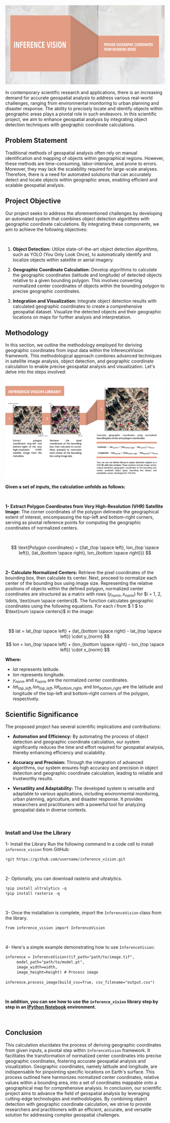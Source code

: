 <img  src="https://github.com/doguilmak/InferenceVision/blob/main/assets/Inference%20Vision%20Cover.png"  width=1000  height=250  alt="github.com/doguilmak/InferenceVision"/>

In contemporary scientific research and applications, there is an increasing demand for accurate geospatial analysis to address various real-world challenges, ranging from environmental monitoring to urban planning and disaster response. The ability to precisely locate and identify objects within geographic areas plays a pivotal role in such endeavors. In this scientific project, we aim to enhance geospatial analysis by integrating object detection techniques with geographic coordinate calculations.

## **Problem Statement**
Traditional methods of geospatial analysis often rely on manual identification and mapping of objects within geographical regions. However, these methods are time-consuming, labor-intensive, and prone to errors. Moreover, they may lack the scalability required for large-scale analyses. Therefore, there is a need for automated solutions that can accurately detect and locate objects within geographic areas, enabling efficient and scalable geospatial analysis.

## **Project Objective**
Our project seeks to address the aforementioned challenges by developing an automated system that combines object detection algorithms with geographic coordinate calculations. By integrating these components, we aim to achieve the following objectives:

<br>

1. **Object Detection:** Utilize state-of-the-art object detection algorithms, such as YOLO (You Only Look Once), to automatically identify and localize objects within satellite or aerial imagery.

2. **Geographic Coordinate Calculation:** Develop algorithms to calculate the geographic coordinates (latitude and longitude) of detected objects relative to a given bounding polygon. This involves converting normalized center coordinates of objects within the bounding polygon to precise geographic coordinates.

3. **Integration and Visualization:** Integrate object detection results with calculated geographic coordinates to create a comprehensive geospatial dataset. Visualize the detected objects and their geographic locations on maps for further analysis and interpretation.

## **Methodology**

In this section, we outline the methodology employed for deriving geographic coordinates from input data within the InferenceVision framework. This methodological approach combines advanced techniques in satellite image analysis, object detection, and geographic coordinate calculation to enable precise geospatial analysis and visualization. Let's delve into the steps involved:

<img  src="https://github.com/doguilmak/InferenceVision/blob/main/assets/Inference%20Vision%20Intro.png" alt="github.com/doguilmak/InferenceVision"/>

**Given a set of inputs, the calculation unfolds as follows:**

<br>

**1- Extract Polygon Coordinates from Very High-Resolution (VHR) Satellite Image:** The corner coordinates of the polygon delineate the geographical extent of interest, encompassing the top-left and bottom-right corners, serving as pivotal reference points for computing the geographic coordinates of normalized centers.

<br>

$$ \text{Polygon coordinates} = {(lat_{top \space left}, lon_{top \space left}), (lat_{bottom \space right}, lon_{bottom \space right})} $$

<br>

**2- Calculate Normalized Centers:** Retrieve the pixel coordinates of the bounding box, then calculate its center. Next, proceed to normalize each center of the bounding box using image size. Representing the relative positions of objects within the defined polygon, normalized center coordinates are structured as a matrix with rows $(y_{norm}, x_{norm})$ for $i = 1, 2, \ldots, \text{num \space centers}$. The function calculates geographic coordinates using the following equations. For each $i$ from $ 1 $ to $\text{num \space centers}$ in the image:

<br>

$$ lat = lat_{top \space left} + (lat_{bottom \space right} - lat_{top \space left}) \cdot y_{norm} $$
$$ lon = lon_{top \space left} + (lon_{bottom \space right} - lon_{top \space left}) \cdot x_{norm} $$

   
   **Where:**

   - $lat$ represents latitude.
   - $lon$ represents longitude.
   - $y_{norm}$ and $x_{norm}$ are the normalized center coordinates.
   - $lat_{top\_left}, lon_{top\_left}, lat_{bottom\_right},$ and $lon_{bottom\_right}$ are the latitude and longitude of the top-left and bottom-right corners of the polygon, respectively.

## **Scientific Significance**
The proposed project has several scientific implications and contributions:

- **Automation and Efficiency:** By automating the process of object detection and geographic coordinate calculation, our system significantly reduces the time and effort required for geospatial analysis, thereby enhancing efficiency and scalability.

- **Accuracy and Precision:** Through the integration of advanced algorithms, our system ensures high accuracy and precision in object detection and geographic coordinate calculation, leading to reliable and trustworthy results.

- **Versatility and Adaptability:** The developed system is versatile and adaptable to various applications, including environmental monitoring, urban planning, agriculture, and disaster response. It provides researchers and practitioners with a powerful tool for analyzing geospatial data in diverse contexts.

<br>

### Install and Use the Library

1- Install the Library Run the following command in a code cell to install `inference_vision` from GitHub: 

    !git https://github.com/username/inference_vision.git

<br>

2- Optionally, you can download rasterio and ultralytics.

    !pip install ultralytics -q
    !pip install rasterio -q

<br>

3- Once the installation is complete, import the `InferenceVision` class from the library. 

    from inference_vision import InferenceVision

<br>

4- Here's a simple example demonstrating how to use `InferenceVision`:

    inference = InferenceVision(tif_path="path/to/image.tif",
	     model_path="path/to/model.pt", 
	     image_width=width, 
	     image_height=height) # Process image 
    
    inference.process_image(build_csv=True, csv_filename="output.csv")

<br>

**In addition, you can see how to use the `inference_vision` library step by step in an [IPython Notebook](github.com) environment.**

<br>

## **Conclusion**
This calculation elucidates the process of deriving geographic coordinates from given inputs, a pivotal step within `InferenceVision` framework. It facilitates the transformation of normalized center coordinates into precise geographic coordinates, fostering accurate geospatial analysis and visualization. Geographic coordinates, namely latitude and longitude, are indispensable for pinpointing specific locations on Earth's surface. This process outlined here harmonizes normalized center coordinates, relative values within a bounding area, into a set of coordinates mappable onto a geographical map for comprehensive analysis. In conclusion, our scientific project aims to advance the field of geospatial analysis by leveraging cutting-edge technologies and methodologies. By combining object detection with geographic coordinate calculation, we strive to provide researchers and practitioners with an efficient, accurate, and versatile solution for addressing complex geospatial challenges.
